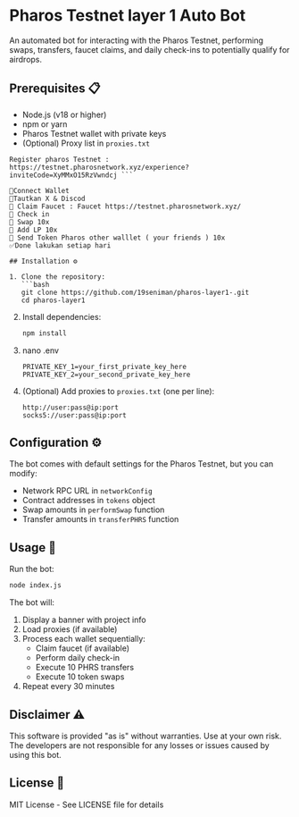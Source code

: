 # Pharos Testnet layer 1 Auto Bot

An automated bot for interacting with the Pharos Testnet, performing swaps, transfers, faucet claims, and daily check-ins to potentially qualify for airdrops.


## Prerequisites 📋

- Node.js (v18 or higher)
- npm or yarn
- Pharos Testnet wallet with private keys
- (Optional) Proxy list in `proxies.txt`

```
Register pharos Testnet : https://testnet.pharosnetwork.xyz/experience?inviteCode=XyMMxO15RzVwndcj ```

🔲Connect Wallet 
🔲Tautkan X & Discod
🔲 Claim Faucet : Faucet https://testnet.pharosnetwork.xyz/
🔲 Check in 
🔲 Swap 10x
🔲 Add LP 10x
🔲 Send Token Pharos other walllet ( your friends ) 10x
✅Done lakukan setiap hari

## Installation ⚙️

1. Clone the repository:
   ```bash
   git clone https://github.com/19seniman/pharos-layer1-.git
   cd pharos-layer1
   ```

2. Install dependencies:
   ```bash
   npm install
   ```

3. nano .env 
   ```
   PRIVATE_KEY_1=your_first_private_key_here
   PRIVATE_KEY_2=your_second_private_key_here
   ```

4. (Optional) Add proxies to `proxies.txt` (one per line):
   ```
   http://user:pass@ip:port
   socks5://user:pass@ip:port
   ```

## Configuration ⚙️

The bot comes with default settings for the Pharos Testnet, but you can modify:

- Network RPC URL in `networkConfig`
- Contract addresses in `tokens` object
- Swap amounts in `performSwap` function
- Transfer amounts in `transferPHRS` function

## Usage 🚀

Run the bot:
```bash
node index.js
```

The bot will:
1. Display a banner with project info
2. Load proxies (if available)
3. Process each wallet sequentially:
   - Claim faucet (if available)
   - Perform daily check-in
   - Execute 10 PHRS transfers
   - Execute 10 token swaps
4. Repeat every 30 minutes


## Disclaimer ⚠️

This software is provided "as is" without warranties. Use at your own risk. The developers are not responsible for any losses or issues caused by using this bot.

## License 📄

MIT License - See LICENSE file for details
